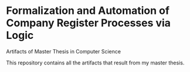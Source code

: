 # Formalization and Automation of Company Register Processes via Logic
Artifacts of Master Thesis in Computer Science

This repository contains all the artifacts that result from my master thesis.
